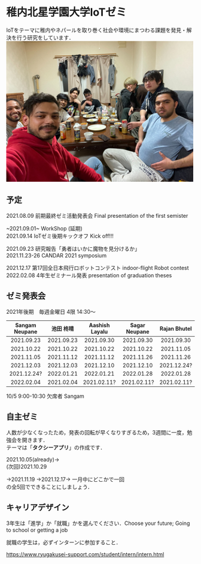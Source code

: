 # 稚内北星学園大学IoTゼミ
IoTをテーマに稚内やネパールを取り巻く社会や環境にまつわる課題を発見・解決を行う研究をしています．  
<img src="https://github.com/IoT-Zemi-Wakhok/Main/blob/a067a014e212a919c748f3532ad85bd3acbb2f38/image0.jpeg" width="500">

## 予定

2021.08.09 前期最終ゼミ活動発表会  Final presentation of the first semister

~2021.09.01~ WorkShop (延期)  
2021.09.14 IoTゼミ後期キックオフ  Kick off!!!  

2021.09.23 研究報告「勇者はいかに魔物を見分けるか」  
2021.11.23-26 CANDAR 2021 symposium

2021.12.17 第17回全日本飛行ロボットコンテスト  indoor-flight Robot contest  
2022.02.08 4年生ゼミナール発表 presentation of graduation theses  

## ゼミ発表会
2021年後期　毎週金曜日 4限 14:30～

| Sangam Neupane | 池田 柊晴 |Aashish Layalu | Sagar Neupane | Rajan Bhutel |
|  :---:| :---: |  :---: |  :---: |  :---: |
| 2021.09.23| 2021.09.23|2021.09.30| 2021.09.30 | 2021.09.30 |
| 2021.10.22  | 2021.10.22  |2021.10.22 | 2021.10.22  | 2021.11.05  |
| 2021.11.05  | 2021.11.12  |2021.11.12 | 2021.11.26  | 2021.11.26  |
| 2021.12.03  | 2021.12.03  |2021.12.10 | 2021.12.10  | 2021.12.24?  |
| 2021.12.24?  | 2022.01.21  |2022.01.21 | 2022.01.28  | 2022.01.28 |
| 2022.02.04  | 2021.02.04  |2021.02.11? | 2021.02.11?  | 2021.02.11? |
  
10/5 9:00-10:30 欠席者 Sangam  

## 自主ゼミ

人数が少なくなったため，発表の回転が早くなりすぎるため，3週間に一度，勉強会を開きます．  
テーマは「**タクシーアプリ**」の作成です．

2021.10.05(already)→   
(次回)2021.10.29

→2021.11.19
→2021.12.17→
一月中にどこかで一回  
の全5回でできることにしましょう．


## キャリアデザイン
3年生は「進学」か「就職」かを選んでください．Choose your future; Going to school or getting a job

就職の学生は，必ずインターンに参加すること．

https://www.ryugakusei-support.com/student/intern/intern.html
